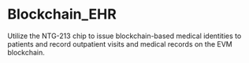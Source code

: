 # Blockchain_EHR
Utilize the NTG-213 chip to issue blockchain-based medical identities to patients and record outpatient visits and medical records on the EVM blockchain.
